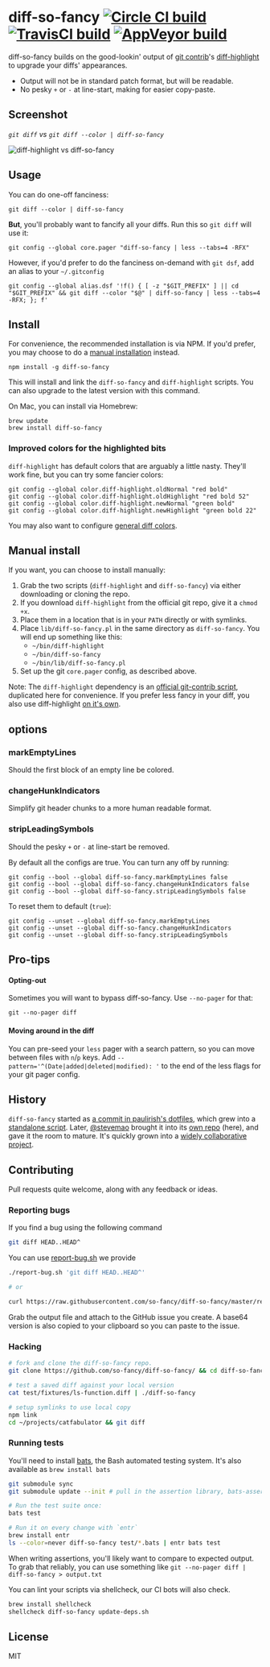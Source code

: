 # diff-so-fancy  [![Circle CI build](https://circleci.com/gh/so-fancy/diff-so-fancy.svg?style=svg)](https://circleci.com/gh/so-fancy/diff-so-fancy) [![TravisCI build](https://travis-ci.org/so-fancy/diff-so-fancy.svg?branch=master)](https://travis-ci.org/so-fancy/diff-so-fancy) [![AppVeyor build](https://ci.appveyor.com/api/projects/status/github/so-fancy/diff-so-fancy?branch=master&svg=true)](https://ci.appveyor.com/project/stevemao/diff-so-fancy/branch/master)

diff-so-fancy builds on the good-lookin' output of [git contrib](https://github.com/git/git/tree/master/contrib)'s [diff-highlight](https://github.com/git/git/tree/master/contrib/diff-highlight) to upgrade
your diffs' appearances.

* Output will not be in standard patch format, but will be readable.
* No pesky `+` or `-` at line-start, making for easier copy-paste.

## Screenshot

*`git diff` vs `git diff --color | diff-so-fancy`*

![diff-highlight vs diff-so-fancy](https://cloud.githubusercontent.com/assets/39191/13622719/7cc7c54c-e555-11e5-86c4-7045d91af041.png)

## Usage

You can do one-off fanciness:
```shell
git diff --color | diff-so-fancy
```

**But**, you'll probably want to fancify all your diffs. Run this so `git diff` will use it:
```shell
git config --global core.pager "diff-so-fancy | less --tabs=4 -RFX"
```

However, if you'd prefer to do the fanciness on-demand with `git dsf`, add an alias to your `~/.gitconfig`
```shell
git config --global alias.dsf '!f() { [ -z "$GIT_PREFIX" ] || cd "$GIT_PREFIX" && git diff --color "$@" | diff-so-fancy | less --tabs=4 -RFX; }; f'
```

## Install

For convenience, the recommended installation is via NPM. If you'd prefer, you may choose to do a [manual installation](#manual-install) instead.
```shell
npm install -g diff-so-fancy
```
This will install and link the `diff-so-fancy` and `diff-highlight` scripts. You can also upgrade to the latest version with this command.

On Mac, you can install via Homebrew:
```shell
brew update
brew install diff-so-fancy
```

### Improved colors for the highlighted bits

`diff-highlight` has default colors that are arguably a little nasty. They'll work fine, but you can try some fancier colors:
```shell
git config --global color.diff-highlight.oldNormal "red bold"
git config --global color.diff-highlight.oldHighlight "red bold 52"
git config --global color.diff-highlight.newNormal "green bold"
git config --global color.diff-highlight.newHighlight "green bold 22"
```
You may also want to configure [general diff colors](https://github.com/paulirish/dotfiles/blob/63cb8193b0e66cf80ab6332477f1f52c7fbb9311/.gitconfig#L23-L36).

## Manual install

If you want, you can choose to install manually:

1. Grab the two scripts (`diff-highlight` and `diff-so-fancy`) via either downloading or cloning the repo.
1. If you download `diff-highlight` from the official git repo, give it a `chmod +x`.
1. Place them in a location that is in your `PATH` directly or with symlinks.
1. Place `lib/diff-so-fancy.pl` in the same directory as `diff-so-fancy`. You will end up something like this:
   * `~/bin/diff-highlight`
   * `~/bin/diff-so-fancy`
   * `~/bin/lib/diff-so-fancy.pl`
1. Set up the git `core.pager` config, as described above.

Note: The `diff-highlight` dependency is an [official git-contrib script](https://github.com/git/git/tree/master/contrib/diff-highlight), duplicated here for convenience. If you prefer less fancy in your diff, you also use diff-highlight [on it's own](https://news.ycombinator.com/item?id=11068436).

## options

### markEmptyLines

Should the first block of an empty line be colored.

### changeHunkIndicators

Simplify git header chunks to a more human readable format.

### stripLeadingSymbols

Should the pesky `+` or `-` at line-start be removed.

By default all the configs are true. You can turn any off by running:

```
git config --bool --global diff-so-fancy.markEmptyLines false
git config --bool --global diff-so-fancy.changeHunkIndicators false
git config --bool --global diff-so-fancy.stripLeadingSymbols false
```

To reset them to default (`true`):

```
git config --unset --global diff-so-fancy.markEmptyLines
git config --unset --global diff-so-fancy.changeHunkIndicators
git config --unset --global diff-so-fancy.stripLeadingSymbols
```

## Pro-tips

#### Opting-out

Sometimes you will want to bypass diff-so-fancy. Use `--no-pager` for that:

```shell
git --no-pager diff
```

#### Moving around in the diff

You can pre-seed your `less` pager with a search pattern, so you can move between files with `n`/`p` keys. Add `--pattern='^(Date|added|deleted|modified): '` to the end of the less flags for your git pager config.

## History

`diff-so-fancy` started as [a commit in paulirish's dotfiles](https://github.com/paulirish/dotfiles/commit/6743b907ff586c28cd36e08d1e1c634e2968893e#commitcomment-13349456), which grew into a [standalone script](https://github.com/paulirish/dotfiles/blob/63cb8193b0e66cf80ab6332477f1f52c7fbb9311/bin/diff-so-fancy). Later, [@stevemao](https://github.com/stevemao) brought it into its [own repo](https://github.com/so-fancy/diff-so-fancy) (here), and gave it the room to mature. It's quickly grown into a [widely collaborative project](https://github.com/so-fancy/diff-so-fancy/graphs/contributors).

## Contributing

Pull requests quite welcome, along with any feedback or ideas.

### Reporting bugs

If you find a bug using the following command

```sh
git diff HEAD..HEAD^
```

You can use [report-bug.sh](./report-bug.sh) we provide

```sh
./report-bug.sh 'git diff HEAD..HEAD^'

# or

curl https://raw.githubusercontent.com/so-fancy/diff-so-fancy/master/report-bug.sh | bash -s 'git diff HEAD..HEAD^' 'diff.txt'
```

Grab the output file and attach to the GitHub issue you create. A base64 version is also copied to your clipboard so you can paste to the issue.

### Hacking

```sh
# fork and clone the diff-so-fancy repo.
git clone https://github.com/so-fancy/diff-so-fancy/ && cd diff-so-fancy

# test a saved diff against your local version
cat test/fixtures/ls-function.diff | ./diff-so-fancy

# setup symlinks to use local copy
npm link
cd ~/projects/catfabulator && git diff
```

### Running tests

You'll need to install [bats](https://github.com/sstephenson/bats#installing-bats-from-source), the Bash automated testing system. It's also available as `brew install bats`

```sh
git submodule sync
git submodule update --init # pull in the assertion library, bats-assert

# Run the test suite once:
bats test

# Run it on every change with `entr`
brew install entr
ls --color=never diff-so-fancy test/*.bats | entr bats test
```
When writing assertions, you'll likely want to compare to expected output. To grab that reliably, you can use something like `git --no-pager diff | diff-so-fancy > output.txt`

You can lint your scripts via shellcheck, our CI bots will also check.

```sh
brew install shellcheck
shellcheck diff-so-fancy update-deps.sh
```

## License

MIT
